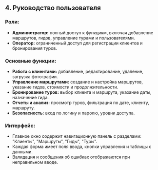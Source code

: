 ## 4. Руководство пользователя

### Роли:
- **Администратор:** полный доступ к функциям, включая добавление маршрутов, гидов, управление турами и пользователями.
- **Оператор:** ограниченный доступ для регистрации клиентов и бронирования туров.

### Основные функции:
- **Работа с клиентами:** добавление, редактирование, удаление, загрузка фотографии.
- **Управление маршрутами:** создание и настройка маршрутов, указание гидов, стоимости и продолжительности.
- **Бронирование туров:** выбор клиента и маршрута, указание даты, назначение гида.
- **Отчеты и анализ:** просмотр туров, фильтрация по дате, клиенту, маршруту.
- **Безопасность:** вход по логину и паролю, уровни доступа.

### Интерфейс:
- Главное окно содержит навигационную панель с разделами: "Клиенты", "Маршруты", "Гиды", "Туры".
- Каждая форма имеет поля ввода, кнопки управления и таблицы с данными.
- Валидация и сообщения об ошибках отображаются при неправильном вводе.
